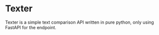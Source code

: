 # Texter

Texter is a simple text comparison API written in pure python, only using FastAPI for the endpoint.
